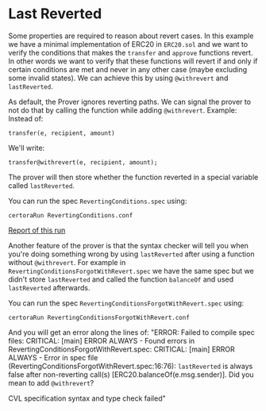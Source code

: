 # Last Reverted

Some properties are required to reason about revert cases.
In this example we have a minimal implementation of ERC20 in `ERC20.sol` and we want to verify the conditions that makes the `transfer` and `approve` functions revert. In other words we want to verify that these functions will revert if and only if certain conditions are met and never in any other case (maybe excluding some invalid states). We can achieve this by using `@withrevert` and `lastReverted`.

As default, the Prover ignores reverting paths. We can signal the prover to not do that by calling the function while adding `@withrevert`.
Example:
Instead of:
```
transfer(e, recipient, amount)
```
We'll write:
```
transfer@withrevert(e, recipient, amount);
```
The prover will then store whether the function reverted in a special variable called `lastReverted`.

You can run the spec `RevertingConditions.spec` using:
```
certoraRun RevertingConditions.conf
```

[Report of this run](https://vaas-stg.certora.com/output/15800/2125559fbde743158140aa3bc20642fd?anonymousKey=51addc5175c5c751d6a222626280f85c932d40f0)

Another feature of the prover is that the syntax checker will tell you when you're doing something wrong by using `lastReverted` after using a function without `@withrevert`. For example in `RevertingConditionsForgotWithRevert.spec` we have the same spec but we didn't store `lastReverted` and called the function `balanceOf` and used `lastReverted` afterwards.

You can run the spec `RevertingConditionsForgotWithRevert.spec` using:
```
certoraRun RevertingConditionsForgotWithRevert.conf
```

And you will get an error along the lines of:
"ERROR: Failed to compile spec files:
CRITICAL: [main] ERROR ALWAYS - Found errors in RevertingConditionsForgotWithRevert.spec:
CRITICAL: [main] ERROR ALWAYS - Error in spec file (RevertingConditionsForgotWithRevert.spec:16:76): `lastReverted` is always false after non-reverting call(s) [ERC20.balanceOf(e.msg.sender)]. Did you mean to add `@withrevert`?

CVL specification syntax and type check failed"